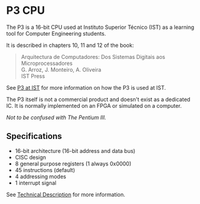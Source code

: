# P3 CPU #

The P3 is a 16-bit CPU used at Instituto Superior Técnico (IST) as a learning tool for Computer Engineering students.

It is described in chapters 10, 11 and 12 of the book:

> Arquitectura de Computadores: Dos Sistemas Digitais aos Microprocessadores  
> G. Arroz, J. Monteiro, A. Oliveira  
> IST Press

See [P3 at IST](ist.md) for more information on how the P3 is used at IST.

The P3 itself is not a commercial product and doesn't exist as a dedicated IC. It is normally implemented on an FPGA or simulated on a computer.

_Not to be confused with The Pentium III._

## Specifications ##

* 16-bit architecture (16-bit address and data bus)
* CISC design
* 8 general purpose registers (1 always 0x0000)
* 45 instructions (default)
* 4 addressing modes
* 1 interrupt signal

See [Technical Description](technical.md) for more information.
